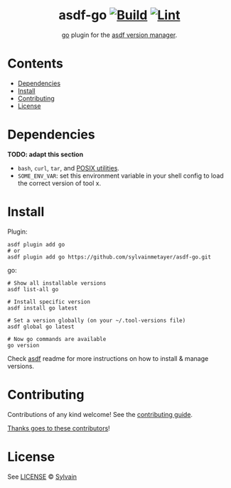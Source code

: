 <div align="center">

# asdf-go [![Build](https://github.com/sylvainmetayer/asdf-go/actions/workflows/build.yml/badge.svg)](https://github.com/sylvainmetayer/asdf-go/actions/workflows/build.yml) [![Lint](https://github.com/sylvainmetayer/asdf-go/actions/workflows/lint.yml/badge.svg)](https://github.com/sylvainmetayer/asdf-go/actions/workflows/lint.yml)

[go](https://github.com/golang/go) plugin for the [asdf version manager](https://asdf-vm.com).

</div>

# Contents

- [Dependencies](#dependencies)
- [Install](#install)
- [Contributing](#contributing)
- [License](#license)

# Dependencies

**TODO: adapt this section**

- `bash`, `curl`, `tar`, and [POSIX utilities](https://pubs.opengroup.org/onlinepubs/9699919799/idx/utilities.html).
- `SOME_ENV_VAR`: set this environment variable in your shell config to load the correct version of tool x.

# Install

Plugin:

```shell
asdf plugin add go
# or
asdf plugin add go https://github.com/sylvainmetayer/asdf-go.git
```

go:

```shell
# Show all installable versions
asdf list-all go

# Install specific version
asdf install go latest

# Set a version globally (on your ~/.tool-versions file)
asdf global go latest

# Now go commands are available
go version
```

Check [asdf](https://github.com/asdf-vm/asdf) readme for more instructions on how to
install & manage versions.

# Contributing

Contributions of any kind welcome! See the [contributing guide](contributing.md).

[Thanks goes to these contributors](https://github.com/sylvainmetayer/asdf-go/graphs/contributors)!

# License

See [LICENSE](LICENSE) © [Sylvain](https://github.com/sylvainmetayer/)
